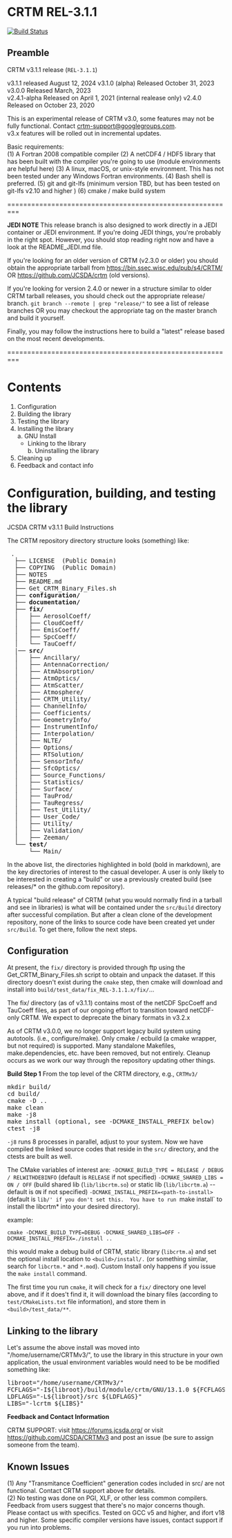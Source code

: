 CRTM REL-3.1.1
====================

[![Build Status](https://app.travis-ci.com/JCSDA-internal/crtm.svg?token=r6aaq9P13fHcTi8yBgdM&branch=develop)](https://app.travis-ci.com/JCSDA-internal/crtm)

Preamble
--------

CRTM v3.1.1 release (`REL-3.1.1`)

v3.1.1 released August 12, 2024
v3.1.0 (alpha) Released October 31, 2023
v3.0.0 Released March, 2023  
v2.4.1-alpha Released on April 1, 2021 (internal realease only)
v2.4.0 Released on October 23, 2020

This is an experimental release of CRTM v3.0, some features may not be fully functional. Contact crtm-support@googlegroups.com.  
v3.x features will be rolled out in incremental updates. 

Basic requirements:  
(1) A Fortran 2008 compatible compiler
(2) A netCDF4 / HDF5 library that has been built with the compiler you're going to use (module environments are helpful here)
(3) A linux, macOS, or unix-style environment.  This has not been tested under any Windows Fortran environments.
(4) Bash shell is preferred. 
(5) git and git-lfs (minimum version TBD, but has been tested on git-lfs v2.10 and higher )
(6) cmake / make build system

=========================================================

**JEDI NOTE** This release branch is also designed to work directly in a JEDI container or JEDI environment. If you're doing JEDI things, you're probably in the right spot. However, you should stop reading right now and have a look at the README_JEDI.md file.   

If you're looking for an older version of CRTM (v2.3.0 or older) you should obtain the appropriate tarball from
https://bin.ssec.wisc.edu/pub/s4/CRTM/   OR https://github.com/JCSDA/crtm (old versions).   

If you're looking for version 2.4.0 or newer in a structure similar to older CRTM tarball releases, you should check out the appropriate release/ branch.
`git branch --remote | grep "release/"` to see a list of release branches OR you may checkout the appropriate tag on the master branch and build it yourself. 

Finally, you may follow the instructions here to build a "latest" release based on the most recent developments.

=========================================================

Contents
========

1. Configuration  
2. Building the library  
3. Testing the library  
4. Installing the library  
  a. GNU Install  
      - Linking to the library  
  b. Uninstalling the library  
5. Cleaning up  
6. Feedback and contact info  



Configuration, building, and testing the library
================================================  
JCSDA CRTM v3.1.1 Build Instructions

The CRTM repository directory structure looks (something) like:

<pre>
 .
  ├── LICENSE  (Public Domain)
  ├── COPYING  (Public Domain)
  ├── NOTES
  ├── README.md 
  ├── Get_CRTM_Binary_Files.sh  
  ├── <b>configuration/</b>
  ├── <b>documentation/</b>
  ├── <b>fix/</b>
  │   ├── AerosolCoeff/
  │   ├── CloudCoeff/
  │   ├── EmisCoeff/
  │   ├── SpcCoeff/
  │   └── TauCoeff/
  |── <b>src/</b>
  │   ├── Ancillary/
  │   ├── AntennaCorrection/
  │   ├── AtmAbsorption/
  │   ├── AtmOptics/
  │   ├── AtmScatter/
  │   ├── Atmosphere/
  │   ├── CRTM_Utility/
  │   ├── ChannelInfo/
  │   ├── Coefficients/
  │   ├── GeometryInfo/
  │   ├── InstrumentInfo/
  │   ├── Interpolation/
  │   ├── NLTE/
  │   ├── Options/
  │   ├── RTSolution/
  │   ├── SensorInfo/
  │   ├── SfcOptics/
  │   ├── Source_Functions/
  │   ├── Statistics/
  │   ├── Surface/
  │   ├── TauProd/
  │   ├── TauRegress/
  │   ├── Test_Utility/
  │   ├── User_Code/
  │   ├── Utility/
  │   ├── Validation/
  │   ├── Zeeman/
  └── <b>test/</b>
      └── Main/
</pre>

In the above list, the directories highlighted in bold (bold in markdown), are the key directories of interest to the casual developer.
A user is only likely to be interested in creating a "build" or use a previously created build (see releases/* on the github.com repository).

A typical "build release" of CRTM (what you would normally find in a tarball and see in libraries) is what will be contained under the `src/Build` directory after successful compilation.
But after a clean clone of the development repository, none of the links to source code have been created yet under `src/Build`.   To get there, follow the next steps.

Configuration
-------------
At present, the `fix/` directory is provided through ftp using the Get_CRTM_Binary_Files.sh script to obtain and unpack the dataset. 
If this directory doesn't exist during the `cmake` step, then cmake will download and install into `build/test_data/fix_REL-3.1.1.x/fix/`...

The fix/ directory (as of v3.1.1) contains most of the netCDF SpcCoeff and TauCoeff files, as part of our ongoing effort to transition toward netCDF-only CRTM.  We expect to deprecate the binary formats in v3.2.x 

As of CRTM v3.0.0, we no longer support legacy build system using autotools. (i.e., configure/make).  Only cmake / ecbuild (a cmake wrapper, but not required) is supported.   Many standalone Makefiles, make.dependencies, etc. have been removed, but not entirely.  Cleanup occurs as we work our way through the repository updating other things.  

**Build Step 1**
From the top level of the CRTM directory, e.g., `CRTMv3/` 
<pre>
mkdir build/
cd build/
cmake -D<cmake variables here, see below> ..
make clean
make -j8
make install (optional, see -DCMAKE_INSTALL_PREFIX below)
ctest -j8
</pre>

`-j8` runs 8 processes in parallel, adjust to your system. 
Now we have compiled the linked source codes that reside in the `src/` directory, and the ctests are built as well.

The CMake variables of interest are:
`-DCMAKE_BUILD_TYPE = RELEASE / DEBUG / RELWITHDEBINFO`  (default is `RELEASE` if not specified)
`-DCMAKE_SHARED_LIBS = ON / OFF`   (build shared lib (`lib/libcrtm.so`) or static lib (`lib/libcrtm.a`) --  default is `ON` if not specified)
`-DCMAKE_INSTALL_PREFIX=<path-to-install>` (default is `lib/' if you don't set this.  You have to run `make install` to install the libcrtm* into your desired directory).


example:
```
cmake -DCMAKE_BUILD_TYPE=DEBUG -DCMAKE_SHARED_LIBS=OFF -DCMAKE_INSTALL_PREFIX=./install ..
```
this would make a debug build of CRTM, static library (`libcrtm.a`) and set the optional install location to `<build>/install/.` (or something similar, search for `libcrtm.*` and `*.mod`).  Custom Install only happens if you issue the `make install` command. 

The first time you run `cmake`, it will check for a `fix/` directory one level above, and if it does't find it, it will download the binary files (according to `test/CMakeLists.txt` file information), and store them in `<build>/test_data/**`.  

Linking to the library
----------------------

Let's assume the above install was moved into "/home/username/CRTMv3/", to use the library in this structure in your own application, the usual environment variables would need to be be modified something like:

<pre>
libroot="/home/username/CRTMv3/"
FCFLAGS="-I${libroot}/build/module/crtm/GNU/13.1.0 ${FCFLAGS}"  (as appropriate for your build environment)
LDFLAGS="-L${libroot}/src ${LDFLAGS}"
LIBS="-lcrtm ${LIBS}"
</pre>


**Feedback and Contact Information**

CRTM SUPPORT: visit https://forums.jcsda.org/ or visit https://github.com/JCSDA/CRTMv3 and post an issue (be sure to assign someone from the team).


Known Issues
------------

(1) Any "Transmitance Coefficient" generation codes included in src/ are not functional.  Contact CRTM support above for details.  
(2) No testing was done on PGI, XLF, or other less common compilers.  Feedback from users suggest that there's no major concerns though.  Please contact us with specifics.  Tested on GCC v5 and higher, and ifort v18 and higher.  Some specific compiler versions have issues, contact support if you run into problems.

  






